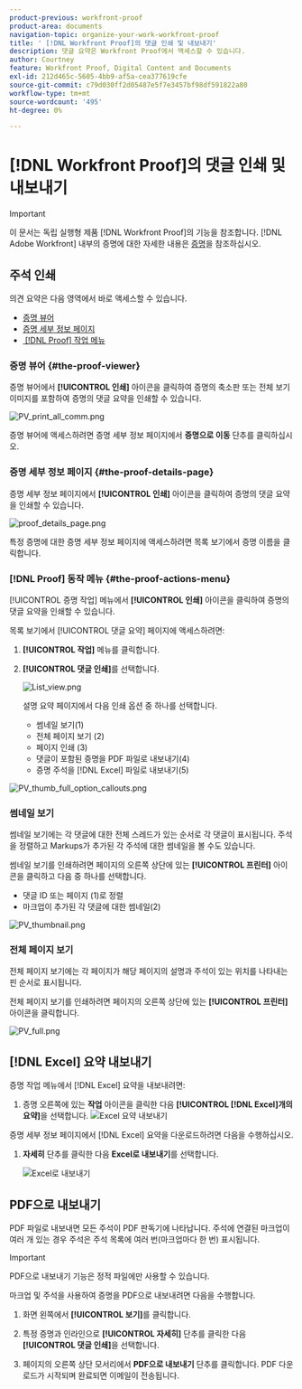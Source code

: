 ```yaml
---
product-previous: workfront-proof
product-area: documents
navigation-topic: organize-your-work-workfront-proof
title: ' [!DNL Workfront Proof]의 댓글 인쇄 및 내보내기'
description: 댓글 요약은 Workfront Proof에서 액세스할 수 있습니다.
author: Courtney
feature: Workfront Proof, Digital Content and Documents
exl-id: 212d465c-5605-4bb9-af5a-cea377619cfe
source-git-commit: c79d030ff2d05487e5f7e3457bf98df591822a80
workflow-type: tm+mt
source-wordcount: '495'
ht-degree: 0%

---
```


# [!DNL Workfront Proof]의 댓글 인쇄 및 내보내기

<!-- Audited: 4/2025 -->

>[!IMPORTANT]
>
>이 문서는 독립 실행형 제품 [!DNL Workfront Proof]의 기능을 참조합니다. [!DNL Adobe Workfront] 내부의 증명에 대한 자세한 내용은 [증명](../../../review-and-approve-work/proofing/proofing.md)을 참조하십시오.

## 주석 인쇄

의견 요약은 다음 영역에서 바로 액세스할 수 있습니다.

* [증명 뷰어](#the-proof-viewer)
* [증명 세부 정보 페이지](#the-proof-details-page)
* [&#x200B; [!DNL Proof] 작업 메뉴](#the-proof-actions-menu)

### 증명 뷰어 {#the-proof-viewer}

증명 뷰어에서 **[!UICONTROL 인쇄]** 아이콘을 클릭하여 증명의 축소판 또는 전체 보기 이미지를 포함하여 증명의 댓글 요약을 인쇄할 수 있습니다.

![PV_print_all_comm.png](assets/pv-print-all-comm-350x158.png)

증명 뷰어에 액세스하려면 증명 세부 정보 페이지에서 **증명으로 이동** 단추를 클릭하십시오.

### 증명 세부 정보 페이지 {#the-proof-details-page}

증명 세부 정보 페이지에서 **[!UICONTROL 인쇄]** 아이콘을 클릭하여 증명의 댓글 요약을 인쇄할 수 있습니다.

![proof_details_page.png](assets/proof-details-page-350x231.png)

특정 증명에 대한 증명 세부 정보 페이지에 액세스하려면 목록 보기에서 증명 이름을 클릭합니다.

### [!DNL Proof] 동작 메뉴 {#the-proof-actions-menu}

[!UICONTROL 증명 작업] 메뉴에서 **[!UICONTROL 인쇄]** 아이콘을 클릭하여 증명의 댓글 요약을 인쇄할 수 있습니다.

목록 보기에서 [!UICONTROL 댓글 요약] 페이지에 액세스하려면:

1. **[!UICONTROL 작업]** 메뉴를 클릭합니다.
1. **[!UICONTROL 댓글 인쇄]**&#x200B;를 선택합니다.

   ![List_view.png](assets/list-view-350x155.png)

   설명 요약 페이지에서 다음 인쇄 옵션 중 하나를 선택합니다.

   * 썸네일 보기(1)
   * 전체 페이지 보기 (2)
   * 페이지 인쇄 (3)
   * 댓글이 포함된 증명을 PDF 파일로 내보내기(4)
   * 증명 주석을 [!DNL Excel] 파일로 내보내기(5)

![PV_thumb_full_option_callouts.png](assets/pv-thumb-full-option-callouts-350x154.png)

### 썸네일 보기

썸네일 보기에는 각 댓글에 대한 전체 스레드가 있는 순서로 각 댓글이 표시됩니다. 주석을 정렬하고 Markups가 추가된 각 주석에 대한 썸네일을 볼 수도 있습니다.

썸네일 보기를 인쇄하려면 페이지의 오른쪽 상단에 있는 **[!UICONTROL 프린터]** 아이콘을 클릭하고 다음 중 하나를 선택합니다.

* 댓글 ID 또는 페이지 (1)로 정렬
* 마크업이 추가된 각 댓글에 대한 썸네일(2)

![PV_thumbnail.png](assets/pv-thumbnail-350x290.png)

### 전체 페이지 보기

전체 페이지 보기에는 각 페이지가 해당 페이지의 설명과 주석이 있는 위치를 나타내는 핀 순서로 표시됩니다.

전체 페이지 보기를 인쇄하려면 페이지의 오른쪽 상단에 있는 **[!UICONTROL 프린터]** 아이콘을 클릭합니다.

![PV_full.png](assets/pv-full-350x347.png)

## [!DNL Excel] 요약 내보내기

증명 작업 메뉴에서 [!DNL Excel] 요약을 내보내려면:

1. 증명 오른쪽에 있는 **작업** 아이콘을 클릭한 다음 **[!UICONTROL [!DNL Excel]개의 요약]**&#x200B;을 선택합니다.
   ![Excel 요약 내보내기](assets/excel-summary-option.png)

증명 세부 정보 페이지에서 [!DNL Excel] 요약을 다운로드하려면 다음을 수행하십시오.

1. **자세히** 단추를 클릭한 다음 **Excel로 내보내기**&#x200B;를 선택합니다.

   ![Excel로 내보내기](assets/export-to-excel.png)

## PDF으로 내보내기

PDF 파일로 내보내면 모든 주석이 PDF 판독기에 나타납니다. 주석에 연결된 마크업이 여러 개 있는 경우 주석은 주석 목록에 여러 번(마크업마다 한 번) 표시됩니다.

>[!IMPORTANT]
>
>PDF으로 내보내기 기능은 정적 파일에만 사용할 수 있습니다.

마크업 및 주석을 사용하여 증명을 PDF으로 내보내려면 다음을 수행합니다.

1. 화면 왼쪽에서 **[!UICONTROL 보기]**&#x200B;를 클릭합니다.
1. 특정 증명과 인라인으로 **[!UICONTROL 자세히]** 단추를 클릭한 다음 **[!UICONTROL 댓글 인쇄]**&#x200B;을 선택합니다.

1. 페이지의 오른쪽 상단 모서리에서 **PDF으로 내보내기** 단추를 클릭합니다. PDF 다운로드가 시작되며 완료되면 이메일이 전송됩니다.
